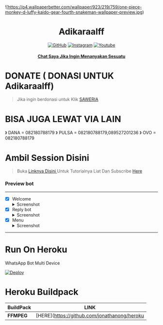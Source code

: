 ![https://p4.wallpaperbetter.com/wallpaper/923/219/759/one-piece-monkey-d-luffy-kaido-gear-fourth-snakeman-wallpaper-preview.jpg)


</p>
<h1 align="center">Adikaraalff</h1>

>
>
>
</div>
<p align="center">
  <a href="https://github.com/Adikaraalff"><img title="GitHub" src="https://img.shields.io/badge/Github-frostkri.svg?style=for-the-badge&logo=github" /></a>
  <a href="httts://instagram.com/Adikaraalff"><img title="Instagram " src="https://img.shields.io/badge/Instagram-Hyzerr.svg?style=for-the-badge&logo=instagram" /></a>
  <a href="https://www.youtube.com/channel/UCqMs3O812J8jOZsPyq0POtA"><img title="Youtube" src="https://img.shields.io/badge/Youtube-Hyzerr.svg?style=for-the-badge&logo=youtube" /></a>
  <h4 align="center">
  <a
  <a href="https://wa.me/6282180788179">Chat Saya Jika Ingin Menanyakan Sesuatu </a>
</h4>
</p>

# DONATE ( DONASI UNTUK Adikaraalff)
> Jika ingin berdonasi untuk 
> Klik [ SAWERIA ](https://saweria.co/Adikara) 

# BISA JUGA LEWAT VIA LAIN
》 DANA  = 082180788179
》 PULSA = 082180788179,089527201236
》 OVO   = 082180788179

# Ambil Session Disini

> Buka [ Linknya Disini ](https://replit.com/@zeeoneofc/Session-Md?lita=1&outputonly=1#.replit) 
> Untuk Tutorialnya Liat Dan Subscribe [ Here ](https://youtu.be/jOhhY7ef_qM) 

### Preview bot
------------------
- [x] Welcome <details><summary>Screenshot</summary><img src="https://telegra.ph/file/b3b7dff3e285c84442c3c.jpg"></details>
- [x] Reply bot <details><summary>Screenshot</summary><img src="https://telegra.ph/file/98c48528bd962f279ea7e.jpg"></details>
- [x] Menu  <details><summary>Screenshot</summary><img src="https://telegra.ph/file/dc3565c53a09154ef745e.jpg"></details>
------------------

# Run On Heroku

WhatsApp Bot Multi Device

[![Deploy](https://www.herokucdn.com/deploy/button.svg)](https://heroku.com/deploy?template=https://github.com/krizynofc/krizynMD)


# Heroku Buildpack

| BuildPack | LINK |
|--------|--------|
| **FFMPEG** |[HERE](https://github.com/jonathanong/heroku
